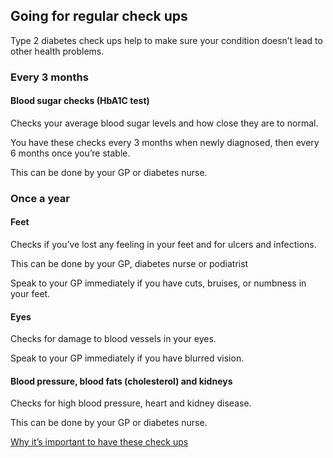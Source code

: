 ## Going for regular check ups

Type 2 diabetes check ups help to make sure your condition doesn’t lead to other
health problems.

### Every 3 months

#### Blood sugar checks (HbA1C test)

Checks your average blood sugar levels and how close they are to normal.

You have these checks every 3 months when newly diagnosed, then every 6 months
once you’re stable.

This can be done by your GP or diabetes nurse.

### Once a year

#### Feet

Checks if you’ve lost any feeling in your feet and for ulcers and infections.

This can be done by your GP, diabetes nurse or podiatrist

Speak to your GP immediately if you have cuts, bruises, or numbness in your feet.

#### Eyes

Checks for damage to blood vessels in your eyes.

Speak to your GP immediately if you have blurred vision.

#### Blood pressure, blood fats (cholesterol) and kidneys

Checks for high blood pressure, heart and kidney disease.

This can be done by your GP or diabetes nurse.

[Why it’s important to have these check ups](health-problems)
